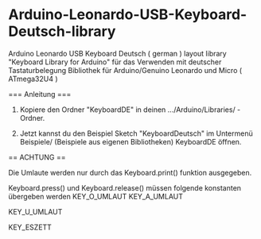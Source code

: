# Arduino-Leonardo-USB-Keyboard-Deutsch-library
Arduino Leonardo USB Keyboard Deutsch ( german ) layout library
"Keyboard Library for Arduino" für das Verwenden mit deutscher Tastaturbelegung
Bibliothek für Arduino/Genuino Leonardo und Micro ( ATmega32U4 )

=== Anleitung ===

1. Kopiere den Ordner "KeyboardDE" in deinen .../Arduino/Libraries/ - Ordner.  
   
2. Jetzt kannst du den Beispiel Sketch "KeyboardDeutsch" im Untermenü Beispiele/ (Beispiele aus eigenen Bibliotheken) KeyboardDE öffnen.

== ACHTUNG ==

Die Umlaute werden nur durch das Keyboard.print() funktion ausgegeben.

Keyboard.press() und  Keyboard.release() müssen folgende konstanten übergeben werden
KEY_O_UMLAUT
KEY_A_UMLAUT

KEY_U_UMLAUT

KEY_ESZETT
